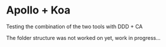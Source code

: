 # Apollo + Koa

Testing the combination of the two tools with DDD + CA

The folder structure was not worked on yet, work in progress...
